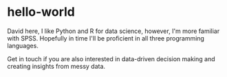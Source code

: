 # hello-world

David here, I like Python and R for data science, however, I'm more familiar with SPSS.
Hopefully in time I'll be proficient in all three programming languages.

Get in touch if you are also interested in data-driven decision making and creating insights from messy data.

